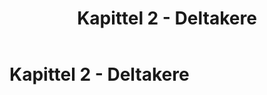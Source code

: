 ﻿---
title: Kapittel 2 - Deltakere
parent: "Del 2 - seksjon 1: Spillet"
---
 
# Kapittel 2 - Deltakere
